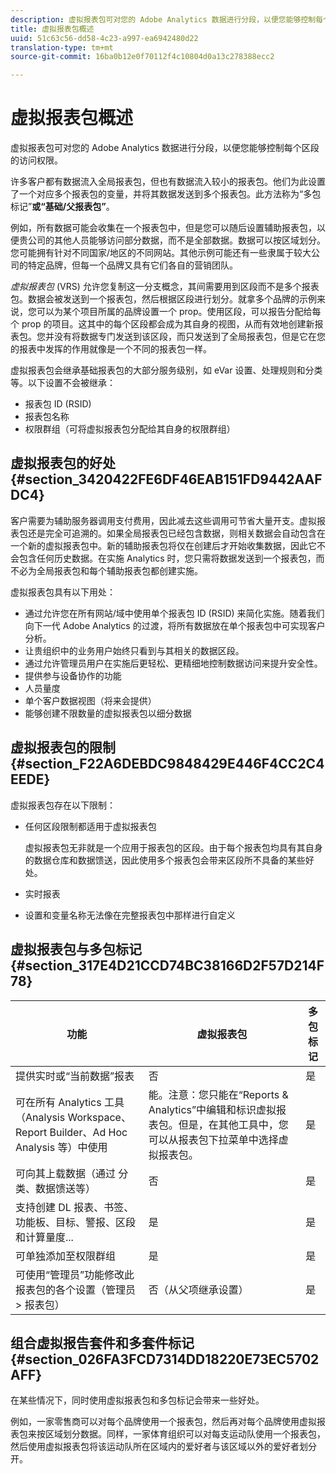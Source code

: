 ```yaml
---
description: 虚拟报表包可对您的 Adobe Analytics 数据进行分段，以便您能够控制每个区段的访问权限。
title: 虚拟报表包概述
uuid: 51c63c56-dd58-4c23-a997-ea6942480d22
translation-type: tm+mt
source-git-commit: 16ba0b12e0f70112f4c10804d0a13c278388ecc2

---
```



# 虚拟报表包概述

虚拟报表包可对您的 Adobe Analytics 数据进行分段，以便您能够控制每个区段的访问权限。

许多客户都有数据流入全局报表包，但也有数据流入较小的报表包。他们为此设置了一个对应多个报表包的变量，并将其数据发送到多个报表包。此方法称为“多包标记”**&#x200B;或“基础/父报表包”**。

例如，所有数据可能会收集在一个报表包中，但是您可以随后设置辅助报表包，以便贵公司的其他人员能够访问部分数据，而不是全部数据。数据可以按区域划分。您可能拥有针对不同国家/地区的不同网站。其他示例可能还有一些隶属于较大公司的特定品牌，但每一个品牌又具有它们各自的营销团队。

*虚拟报表包* (VRS) 允许您复制这一分支概念，其间需要用到区段而不是多个报表包。数据会被发送到一个报表包，然后根据区段进行划分。就拿多个品牌的示例来说，您可以为某个项目所属的品牌设置一个 prop。使用区段，可以报告分配给每个 prop 的项目。这其中的每个区段都会成为其自身的视图，从而有效地创建新报表包。您并没有将数据专门发送到该区段，而只发送到了全局报表包，但是它在您的报表中发挥的作用就像是一个不同的报表包一样。

虚拟报表包会继承基础报表包的大部分服务级别，如 eVar 设置、处理规则和分类等。以下设置不会被继承：

* 报表包 ID (RSID)
* 报表包名称
* 权限群组（可将虚拟报表包分配给其自身的权限群组）

## 虚拟报表包的好处 {#section_3420422FE6DF46EAB151FD9442AAFDC4}

客户需要为辅助服务器调用支付费用，因此减去这些调用可节省大量开支。虚拟报表包还是完全可追溯的。如果全局报表包已经包含数据，则相关数据会自动包含在一个新的虚拟报表包中。新的辅助报表包将仅在创建后才开始收集数据，因此它不会包含任何历史数据。在实施 Analytics 时，您只需将数据发送到一个报表包，而不必为全局报表包和每个辅助报表包都创建实施。

虚拟报表包具有以下用处：

* 通过允许您在所有网站/域中使用单个报表包 ID (RSID) 来简化实施。随着我们向下一代 Adobe Analytics 的过渡，将所有数据放在单个报表包中可实现客户分析。
* 让贵组织中的业务用户始终只看到与其相关的数据区段。
* 通过允许管理员用户在实施后更轻松、更精细地控制数据访问来提升安全性。
* 提供参与设备协作的功能
* 人员量度
* 单个客户数据视图（将来会提供）
* 能够创建不限数量的虚拟报表包以细分数据

## 虚拟报表包的限制 {#section_F22A6DEBDC9848429E446F4CC2C4EEDE}

虚拟报表包存在以下限制：

* 任何区段限制都适用于虚拟报表包

   虚拟报表包无非就是一个应用于报表包的区段。由于每个报表包均具有其自身的数据仓库和数据馈送，因此使用多个报表包会带来区段所不具备的某些好处。
* 实时报表
* 设置和变量名称无法像在完整报表包中那样进行自定义

## 虚拟报表包与多包标记 {#section_317E4D21CCD74BC38166D2F57D214F78}

| 功能 | 虚拟报表包 | 多包标记 |
|--- |--- |--- |
| 提供实时或“当前数据”报表 | 否 | 是 |
| 可在所有 Analytics 工具（Analysis Workspace、Report Builder、Ad Hoc Analysis 等）中使用 | 能。注意：您只能在“Reports &amp; Analytics”中编辑和标识虚拟报表包。但是，在其他工具中，您可以从报表包下拉菜单中选择虚拟报表包。 | 是 |
| 可向其上载数据（通过 分类、数据馈送等） | 否 | 是 |
| 支持创建 DL 报表、书签、功能板、目标、警报、区段和计算量度... | 是 | 是 |
| 可单独添加至权限群组 | 是 | 是 |
| 可使用“管理员”功能修改此报表包的各个设置（管理员 &gt; 报表包） | 否（从父项继承设置） | 是 |

## 组合虚拟报告套件和多套件标记 {#section_026FA3FCD7314DD18220E73EC5702AFF}

在某些情况下，同时使用虚拟报表包和多包标记会带来一些好处。

例如，一家零售商可以对每个品牌使用一个报表包，然后再对每个品牌使用虚拟报表包来按区域划分数据。同样，一家体育组织可以对每支运动队使用一个报表包，然后使用虚拟报表包将该运动队所在区域内的爱好者与该区域以外的爱好者划分开。
